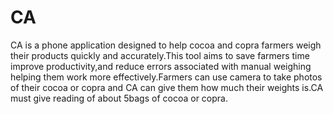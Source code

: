 # CA
CA is a phone application designed to help cocoa and copra farmers weigh their products quickly and accurately.This tool aims to save farmers time improve productivity,and reduce errors associated with manual weighing helping them work more effectively.Farmers can use camera to take photos of their cocoa or copra and CA can give them how much their weights is.CA must give reading of about 5bags of cocoa or copra.